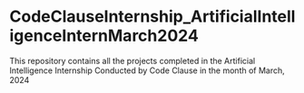 # CodeClauseInternship_ArtificialIntelligenceInternMarch2024
 This repository contains all the projects completed in the Artificial Intelligence Internship Conducted by Code Clause in the month of March, 2024
